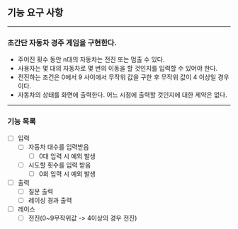 ## 기능 요구 사항

---

### 초간단 자동차 경주 게임을 구현한다.

- 주어진 횟수 동안 n대의 자동차는 전진 또는 멈출 수 있다.
- 사용자는 몇 대의 자동차로 몇 번의 이동을 할 것인지를 입력할 수 있어야 한다.
- 전진하는 조건은 0에서 9 사이에서 무작위 값을 구한 후 무작위 값이 4 이상일 경우이다.
- 자동차의 상태를 화면에 출력한다. 어느 시점에 출력할 것인지에 대한 제약은 없다.

---

### 기능 목록

- [ ] 입력
    - [ ] 자동차 대수를 입력받음
        - [ ] 0대 입력 시 예외 발생
    - [ ] 시도할 횟수를 입력 받음
        - [ ] 0회 입력 시 예외 발생
- [ ] 출력
    - [ ] 질문 출력
    - [ ] 레이싱 경과 출력
- [ ] 레이스
    - [ ] 전진(0~9무작위값 -> 4이상의 경우 전진)